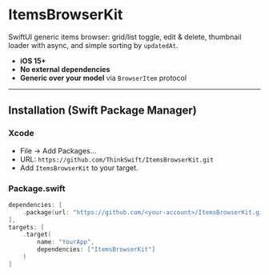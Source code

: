 # ItemsBrowserKit

SwiftUI generic items browser: grid/list toggle, edit & delete, thumbnail loader with async, and simple sorting by `updatedAt`.

- **iOS 15+**
- **No external dependencies**
- **Generic over your model** via `BrowserItem` protocol

---

## Installation (Swift Package Manager)

### Xcode
- File → Add Packages…
- URL: `https://github.com/ThinkSwift/ItemsBrowserKit.git`
- Add `ItemsBrowserKit` to your target.

### Package.swift
```swift
dependencies: [
    .package(url: "https://github.com/<your-account>/ItemsBrowserKit.git", from: "0.1.0")
],
targets: [
    .target(
        name: "YourApp",
        dependencies: ["ItemsBrowserKit"]
    )
]
